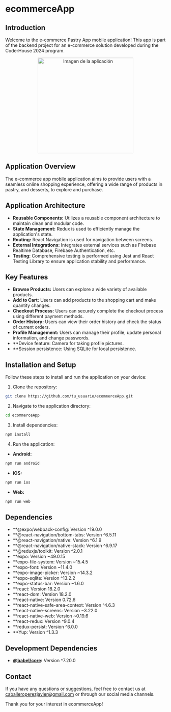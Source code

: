 
# ecommerceApp

## Introduction

Welcome to the e-commerce Pastry App mobile application! This app is part of the backend project for an e-commerce solution developed during the CoderHouse 2024 program.

<p align="center">
    <img
    src="https://www.piesandtacos.com/wp-content/uploads/2023/02/pastries-lemon-curd-mascarpone-5-scaled.jpg"
    alt="Imagen de la aplicación"
    width="300px"
    height="300px"
    align="center"
/>
</p>

## Application Overview

The e-commerce app mobile application aims to provide users with a seamless online shopping experience, offering a wide range of products in pastry, and desserts, to explore and purchase.

## Application Architecture

- **Reusable Components:** Utilizes a reusable component architecture to maintain clean and modular code.
- **State Management:** Redux is used to efficiently manage the application's state.
- **Routing:** React Navigation is used for navigation between screens.
- **External Integrations:** Integrates external services such as Firebase Realtime Database, Firebase Authentication, etc.
- **Testing:** Comprehensive testing is performed using Jest and React Testing Library to ensure application stability and performance.

## Key Features

- **Browse Products:** Users can explore a wide variety of available products.
- **Add to Cart:** Users can add products to the shopping cart and make quantity changes.
- **Checkout Process:** Users can securely complete the checkout process using different payment methods.
- **Order History:** Users can view their order history and check the status of current orders.
- **Profile Management:** Users can manage their profile, update personal information, and change passwords.
- **Device feature: Camera for taking profile pictures.
- **Session persistence: Using SQLite for local persistence.

## Installation and Setup

Follow these steps to install and run the application on your device:

1. Clone the repository:

```bash
git clone https://github.com/tu_usuario/ecommerceApp.git
```

2. Navigate to the application directory:

```bash
cd ecommerceApp
```

3. Install dependencies:

```bash
npm install
```

4. Run the application:

- **Android:**

```bash
npm run android
```

- **iOS:**

```bash
npm run ios
```

- **Web:**

```bash
npm run web
```

## Dependencies

- **@expo/webpack-config: Version ^19.0.0
- **@react-navigation/bottom-tabs: Version ^6.5.11
- **@react-navigation/native: Version ^6.1.9
- **@react-navigation/native-stack: Version ^6.9.17
- **@reduxjs/toolkit: Version ^2.0.1
- **expo: Version ~49.0.15
- **expo-file-system: Version ~15.4.5
- **expo-font: Version ~11.4.0
- **expo-image-picker: Version ~14.3.2
- **expo-sqlite: Version ^13.2.2
- **expo-status-bar: Version ~1.6.0
- **react: Version 18.2.0
- **react-dom: Version 18.2.0
- **react-native: Version 0.72.6
- **react-native-safe-area-context: Version ^4.6.3
- **react-native-screens: Version ~3.22.0
- **react-native-web: Version ~0.19.6
- **react-redux: Version ^9.0.4
- **redux-persist: Version ^6.0.0
- **Yup: Version ^1.3.3

## Development Dependencies

- **[@babel/core](https://www.npmjs.com/package/@babel/core):** Version ^7.20.0


## Contact

If you have any questions or suggestions, feel free to contact us at caballeroperezjavier@gmail.com or through our social media channels.

Thank you for your interest in ecommerceApp!
```
